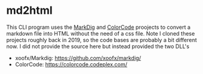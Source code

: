 # md2html

This CLI program uses the [MarkDig][MARKDIG] and [ColorCode][COLORCODE] proojects to convert a markdown file into HTML without the need of a css file. Note I cloned these projects roughly back in 2019, so the code bases are probably a bit different now. I did not provide the source here but instead provided the two DLL's

- xoofx/Markdig: https://github.com/xoofx/markdig/
- ColorCode: https://colorcode.codeplex.com/





[MARKDIG]: https://github.com/xoofx/markdig/
[COLORCODE]: https://colorcode.codeplex.com/
